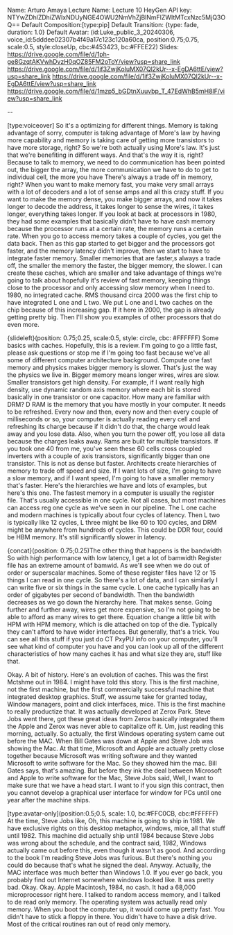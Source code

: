 Name: Arturo Amaya
Lecture Name: Lecture 10
HeyGen API key: NTYwZDhlZDhiZWIxNDUyNGE4OWU2NmVhZjBlNmFlZWItMTcxNzc5MjQ3OQ==
Default Composition:[type:pip]
Default Transition: {type: fade, duration: 1.0}
Default Avatar: (id:Luke_public_3_20240306, voice_id:5dddee02307b4f49a17c123c120a60ca, position:0.75;0.75, scale:0.5, style:closeUp, cbc:#453423, bc:#FFEE22)
Slides:
    https://drive.google.com/file/d/1ph-ge8GzqtAKVwhDvzH0qOZ85FM2oToY/view?usp=share_link
    https://drive.google.com/file/d/1if3ZwjKoIuMX07Ql2kUr--x-EgDA6ttE/view?usp=share_link
    https://drive.google.com/file/d/1if3ZwjKoIuMX07Ql2kUr--x-EgDA6ttE/view?usp=share_link
    https://drive.google.com/file/d/1mzp5_bGDtnXuuvbp_T_47EdWhB5mH8lF/view?usp=share_link

--

[type:voiceover] So it's a optimizing for different things. Memory is taking advantage of sorry, computer is taking advantage of More's law by having more capability and memory is taking care of getting more transistors to have more storage, right? So we're both actually using More's law. It's just that we're benefiting in different ways. And that's the way it is, right? Because to talk to memory, we need to do communication has been pointed out, the bigger the array, the more communication we have to do to get to individual cell, the more you have There's always a trade off in memory, right? When you want to make memory fast, you make very small arrays with a lot of decoders and a lot of sense amps and all this crazy stuff. If you want to make the memory dense, you make bigger arrays, and now it takes longer to decode the address, it takes longer to sense the wires, it takes longer, everything takes longer. If you look at back at processors in 1980, they had some examples that basically didn't have to have cash memory because the processor runs at a certain rate, the memory runs a certain rate. When you go to access memory takes a couple of cycles, you get the data back. Then as this gap started to get bigger and the processors got faster, and the memory latency didn't improve, then we start to have to integrate faster memory. Smaller memories that are faster,s always a trade off, the smaller the memory the faster, the bigger memory, the slower. I can create these caches, which are smaller and take advantage of things we're going to talk about hopefully it's review of fast memory, keeping things close to the processor and only accessing slow memory when I need to. 1980, no integrated cache. RMS thousand circa 2000 was the first chip to have integrated L one and L two. We put L one and L two caches on the chip because of this increasing gap. If it here in 2000, the gap is already getting pretty big. Then I'll show you examples of other processors that do even more. 

{slideleft}(position: 0.75;0.25, scale:0.5, style: circle, cbc: #FFFFFF) Some basics with caches. Hopefully, this is a review. I'm going to go a little fast, please ask questions or stop me if I'm going too fast because we've all some of different computer architecture background. Compute one fast memory and physics makes bigger memory is slower. That's just the way the physics we live in. Bigger memory means longer wires, wires are slow. Smaller transistors get high density. For example, if I want really high density, use dynamic random axis memory where each bit is stored basically in one transistor or one capacitor. How many are familiar with DRM? D RAM is the memory that you have mostly in your computer. It needs to be refreshed. Every now and then, every now and then every couple of milliseconds or so, your computer is actually reading every cell and refreshing its charge because if it didn't do that, the charge would leak away and you lose data. Also, when you turn the power off, you lose all data because the charges leaks away. Rams are built for multiple transistors. If you took one 40 from me, you've seen these 60 cells cross coupled inverters with a couple of axis transistors, significantly bigger than one transistor. This is not as dense but faster. Architects create hierarchies of memory to trade off speed and size. If I want lots of size, I'm going to have a slow memory, and if I want speed, I'm going to have a smaller memory that's faster. Here's the hierarchies we have and lots of examples, but here's this one. The fastest memory in a computer is usually the register file. That's usually accessible in one cycle. Not all cases, but most machines can access reg one cycle as we've seen in our pipeline. The L one cache and modern machines is typically about four cycles of latency. Then L two is typically like 12 cycles, L three might be like 60 to 100 cycles, and DRM might be anywhere from hundreds of cycles. This could be DDR four, could be HBM memory. It's still significantly slower in latency.

{concat}(position: 0.75;0.25)The other thing that happens is the bandwidth So with high performance with low latency, I get a lot of bamwidth Register file has an extreme amount of bamwid. As we'll see when we do out of order or superscalar machines. Some of these register files have 12 or 15 things I can read in one cycle. So there's a lot of data, and I can similarly I can write five or six things in the same cycle. L one cache typically has an order of gigabytes per second of bandwidth. Then the bandwidth decreases as we go down the hierarchy here. That makes sense. Going further and further away, wires get more expensive, so I'm not going to be able to afford as many wires to get there. Equation change a little bit with HPM with HPM memory, which is die attached on top of the die. Typically they can't afford to have wider interfaces. But generally, that's a trick. You can see all this stuff if you just do CT PxyPU info on your computer, you'll see what kind of computer you have and you can look up all of the different characteristics of how many caches it has and what size they are, stuff like that.

Okay. A bit of history. Here's an evolution of caches. This was the first Mctshme out in 1984. I might have told this story. This is the first machine, not the first machine, but the first commercially successful machine that integrated desktop graphics. Stuff, we assume take for granted today, Window managers, point and click interfaces, mice. This is the first machine to really productize that. It was actually developed at Zerox Park. Steve Jobs went there, got these great ideas from Zerox basically integrated them the Apple and Zerox was never able to capitalize off it. Um, just reading this morning, actually. So actually, the first Windows operating system came out before the MAC. When Bill Gates was down at Apple and Steve Job was showing the Mac. At that time, Microsoft and Apple are actually pretty close together because Microsoft was writing software and they wanted Microsoft to write software for the Mac. So they showed him the mac. Bill Gates says, that's amazing. But before they ink the deal between Microsoft and Apple to write software for the Mac, Steve Jobs said, Well, I want to make sure that we have a head start. I want to if you sign this contract, then you cannot develop a graphical user interface for window for PCs until one year after the machine ships. 

[type:avatar-only](position:0.5;0.5, scale: 1.0, bc:#FFC0CB, cbc:#FFFFFF) At the time, Steve Jobs like, Oh, this machine is going to ship in 1981. We have exclusive rights on this desktop metaphor, windows, mice, all that stuff until 1982. This machine did actually ship until 1984 because Steve Jobs was wrong about the schedule, and the contract said, 1982, Windows actually came out before this, even though it wasn't as good. And according to the book I'm reading Steve Jobs was furious. But there's nothing you could do because that's what he signed the deal. Anyway. Actually, the MAC interface was much better than Windows 1.0. If you ever go back, you probably find out Internet somewhere windows looked like. It was pretty bad. Okay. Okay. Apple Macintosh, 1984, no cash. It had a 68,000 microprocessor right here. I talked to random access memory, and I talked to de read only memory. The operating system was actually read only memory. When you boot the computer up, it would come up pretty fast. You didn't have to stick a floppy in there. You didn't have to have a disk drive. Most of the critical routines ran out of read only memory. 
